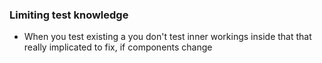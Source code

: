 ### Limiting test knowledge
- When you test existing a <Component> you don't test inner workings inside that <Component> that really implicated to fix, if components change